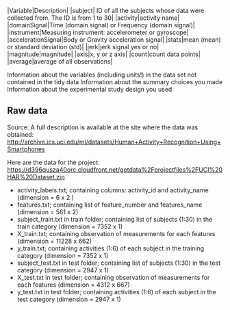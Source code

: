 


|Variable|Description|
|subject| ID of all the subjects whose data were collected from. The ID is from 1 to 30|
|activity|activity name|
|domainSignal|Time (domain signal) or Frequency (domain signal)|
|instrument|Measuring instrument: accelerometer or gyroscope|
|accelerationSignal|Body or Gravity acceleration signal|
|stats|mean (mean) or standard deviation (std)|
|jerk|jerk signal yes or no|
|magnitude|magnitude|
|axis|x, y or z axis|
|count|count data points|
|average|average of all observations|

Information about the variables (including units!) in the data set not contained in the tidy data
Information about the summary choices you made
Information about the experimental study design you used


## Raw data
Source: 
A full description is available at the site where the data was obtained: 
http://archive.ics.uci.edu/ml/datasets/Human+Activity+Recognition+Using+Smartphones 

Here are the data for the project: 
https://d396qusza40orc.cloudfront.net/getdata%2Fprojectfiles%2FUCI%20HAR%20Dataset.zip 

- activity_labels.txt; containing columns: activity_id and activity_name (dimension = 6 x 2 )
- features.txt; containing list of feature_number and features_name (dimension = 561 x 2) 
- subject_train.txt in train folder; containing list of subjects (1:30) in the train category (dimension = 7352 x 1) 
- X_train.txt; containing observation of measurements for each features (dimension = 11228 x 662)
- y_train.txt; containing activities (1:6) of each subject in the training category (dimension = 7352 x 1)
- subject_test.txt in test folder; containing list of subjects (1:30) in the test category (dimension = 2947 x 1) 
- X_test.txt in test folder; containing observation of measurements for each features (dimension = 4312 x 667)
- y_test.txt in test folder; containing activities (1:6) of each subject in the test category (dimension = 2947 x 1)


